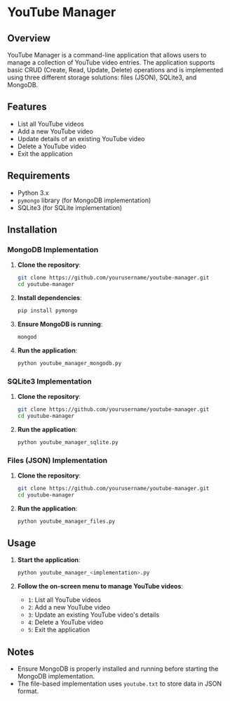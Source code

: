 
# YouTube Manager

## Overview
YouTube Manager is a command-line application that allows users to manage a collection of YouTube video entries. The application supports basic CRUD (Create, Read, Update, Delete) operations and is implemented using three different storage solutions: files (JSON), SQLite3, and MongoDB.

## Features
- List all YouTube videos
- Add a new YouTube video
- Update details of an existing YouTube video
- Delete a YouTube video
- Exit the application

## Requirements
- Python 3.x
- `pymongo` library (for MongoDB implementation)
- SQLite3 (for SQLite implementation)

## Installation

### MongoDB Implementation

1. **Clone the repository**:
   ```bash
   git clone https://github.com/yourusername/youtube-manager.git
   cd youtube-manager
   ```

2. **Install dependencies**:
   ```bash
   pip install pymongo
   ```

3. **Ensure MongoDB is running**:
   ```bash
   mongod
   ```

4. **Run the application**:
   ```bash
   python youtube_manager_mongodb.py
   ```

### SQLite3 Implementation

1. **Clone the repository**:
   ```bash
   git clone https://github.com/yourusername/youtube-manager.git
   cd youtube-manager
   ```

2. **Run the application**:
   ```bash
   python youtube_manager_sqlite.py
   ```

### Files (JSON) Implementation

1. **Clone the repository**:
   ```bash
   git clone https://github.com/yourusername/youtube-manager.git
   cd youtube-manager
   ```

2. **Run the application**:
   ```bash
   python youtube_manager_files.py
   ```

## Usage

1. **Start the application**:
   ```bash
   python youtube_manager_<implementation>.py
   ```

2. **Follow the on-screen menu to manage YouTube videos**:
   - `1`: List all YouTube videos
   - `2`: Add a new YouTube video
   - `3`: Update an existing YouTube video's details
   - `4`: Delete a YouTube video
   - `5`: Exit the application

## Notes
- Ensure MongoDB is properly installed and running before starting the MongoDB implementation.
- The file-based implementation uses `youtube.txt` to store data in JSON format.


